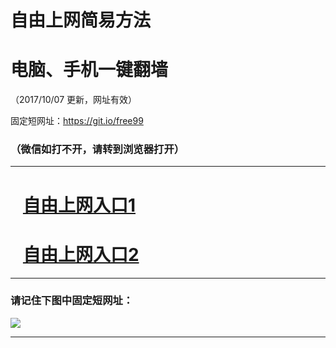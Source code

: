 ﻿# 自由上网简易方法

# 电脑、手机一键翻墙

（2017/10/07 更新，网址有效）

固定短网址：https://git.io/free99

### （微信如打不开，请转到浏览器打开）


***





# &nbsp;&nbsp; <a href="http://ft130427900.fwq-tz-1001.info/fwqtz01.html?t=10070019704 " target="_blank">自由上网入口1</a>
# &nbsp;&nbsp; <a href="http://ft228709869.fwq-tz-1002.info/fwqtz02.html?t=10070016254 " target="_blank">自由上网入口2</a>
***

### 请记住下图中固定短网址：

<img src="https://s3-us-west-2.amazonaws.com/fwq-1001/yjfq-20170905okok.png" /> 


***

